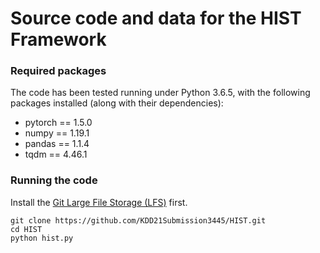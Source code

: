 # Source code and data for the HIST Framework

### Required packages
The code has been tested running under Python 3.6.5, with the following packages installed (along with their dependencies):
- pytorch == 1.5.0
- numpy == 1.19.1
- pandas == 1.1.4
- tqdm == 4.46.1

### Running the code
Install the [Git Large File Storage (LFS)](https://git-lfs.github.com/) first.
```
git clone https://github.com/KDD21Submission3445/HIST.git
cd HIST
python hist.py
```
